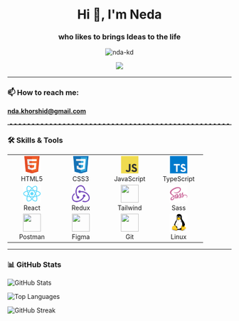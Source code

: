 <h1 align="center">Hi 👋, I'm Neda </h1>
<h3 align="center">who likes to brings Ideas to the life</h3>



<p align="center">
  <img src="https://komarev.com/ghpvc/?username=nda-kd&label=Profile%20views&color=0e75b6&style=flat" alt="nda-kd" />
</p>

<p align="center">
  <a href="https://github.com/ryo-ma/github-profile-trophy">
    <img src="https://github-profile-trophy.vercel.app/?username=nda-kd&theme=tokyonight&margin-w=20&margin-h=20" />
  </a>
</p>

---

### 📫 How to reach me:
**nda.khorshid@gmail.com**

<hr style="border: none; border-top: 2px dashed #ccc; margin: 20px 0;" />


<h3>🛠️ Skills & Tools</h3>

<table>
  <tr>
    <td align="center" width="96" style="padding: 10;">
      <img src="https://raw.githubusercontent.com/devicons/devicon/master/icons/html5/html5-original.svg" width="40" height="40"><br>HTML5
    </td>
    <td align="center" width="96" style="padding: 10;">
      <img src="https://raw.githubusercontent.com/devicons/devicon/master/icons/css3/css3-original.svg" width="40" height="40"><br>CSS3
    </td>
    <td align="center" width="96" style="padding: 10;">
      <img src="https://raw.githubusercontent.com/devicons/devicon/master/icons/javascript/javascript-original.svg" width="40" height="40"><br>JavaScript
    </td>
    <td align="center" width="96" style="padding: 10;">
      <img src="https://raw.githubusercontent.com/devicons/devicon/master/icons/typescript/typescript-original.svg" width="40" height="40"><br>TypeScript
    </td>
  </tr>
  <tr>
    <td align="center" width="96" style="padding: 10;">
      <img src="https://raw.githubusercontent.com/devicons/devicon/master/icons/react/react-original.svg" width="40" height="40"><br>React
    </td>
    <td align="center" width="96" style="padding: 10;">
      <img src="https://raw.githubusercontent.com/devicons/devicon/master/icons/redux/redux-original.svg" width="40" height="40"><br>Redux
    </td>
    <td align="center" width="96" style="padding: 10;">
      <img src="https://www.vectorlogo.zone/logos/tailwindcss/tailwindcss-icon.svg" width="40" height="40"><br>Tailwind
    </td>
    <td align="center" width="96" style="padding: 10;">
      <img src="https://raw.githubusercontent.com/devicons/devicon/master/icons/sass/sass-original.svg" width="40" height="40"><br>Sass
    </td>
  </tr>
  <tr>
    <td align="center" width="96" style="padding: 10;">
      <img src="https://www.vectorlogo.zone/logos/getpostman/getpostman-icon.svg" width="40" height="40"><br>Postman
    </td>
    <td align="center" width="96" style="padding: 10;">
      <img src="https://www.vectorlogo.zone/logos/figma/figma-icon.svg" width="40" height="40"><br>Figma
    </td>
    <td align="center" width="96" style="padding: 10;">
      <img src="https://www.vectorlogo.zone/logos/git-scm/git-scm-icon.svg" width="40" height="40"><br>Git
    </td>
    <td align="center" width="96" style="padding: 10;">
      <img src="https://raw.githubusercontent.com/devicons/devicon/master/icons/linux/linux-original.svg" width="40" height="40"><br>Linux
    </td>
  </tr>
</table>



---

### 📊 GitHub Stats

<p align="left">
  <img src="https://github-readme-stats.vercel.app/api?username=nda-kd&show_icons=true&theme=tokyonight" alt="GitHub Stats" />
</p>

<p align="left">
  <img src="https://github-readme-stats.vercel.app/api/top-langs?username=nda-kd&layout=compact&theme=tokyonight" alt="Top Languages" />
</p>

<p align="left">
  <img src="https://github-readme-streak-stats.herokuapp.com/?user=nda-kd&theme=tokyonight" alt="GitHub Streak" />
</p>
